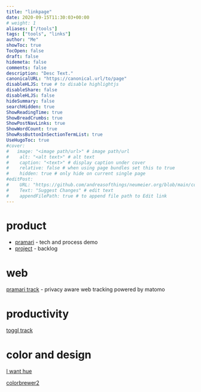```yaml
---
title: "linkpage"
date: 2020-09-15T11:30:03+00:00
# weight: 1
aliases: ["/tools"]
tags: ["tools", "links"]
author: "Me"
showToc: true
TocOpen: false
draft: false
hidemeta: false
comments: false
description: "Desc Text."
canonicalURL: "https://canonical.url/to/page"
disableHLJS: true # to disable highlightjs
disableShare: false
disableHLJS: false
hideSummary: false
searchHidden: true
ShowReadingTime: true
ShowBreadCrumbs: true
ShowPostNavLinks: true
ShowWordCount: true
ShowRssButtonInSectionTermList: true
UseHugoToc: true
#cover:
#   image: "<image path/url>" # image path/url
#    alt: "<alt text>" # alt text
#    caption: "<text>" # display caption under cover
#    relative: false # when using page bundles set this to true
#    hidden: true # only hide on current single page
#editPost:
#    URL: "https://github.com/andreasofthings/neumeier.org/blob/main/content/posts/post.md"
#    Text: "Suggest Changes" # edit text
#    appendFilePath: true # to append file path to Edit link
---
```


# product

 - [pramari](https://pramari.de) - tech and process demo
 - [project]() - backlog

# web

[pramari track](https://track.pramari.de) - privacy aware web tracking powered by matomo

# productivity

[toggl track](http://track.toggl.com)

# color and design

[I want hue](https://medialab.github.io/iwanthue/)
    
[colorbrewer2](https://colorbrewer2.org/)

